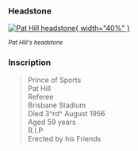 ### Headstone  

[![Pat Hill headstone](../assets/pat-hill-headstone.jpg){ width="40%" }](../assets/pat-hill-headstone.jpg)

*<small>Pat Hill's headstone</small>*

### Inscription

>Prince of Sports <br>
>Pat Hill <br>
>Referee <br>
>Brisbane Stadium <br>
>Died 3^rd^ August 1956 <br>
>Aged 59 years <br>
>R.I.P <br>
>Erected by his Friends <br>
